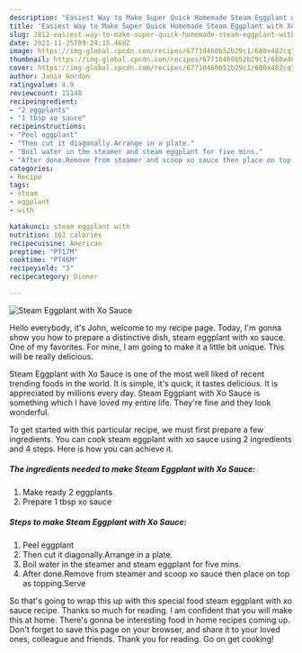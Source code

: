 ```yaml
---
description: "Easiest Way to Make Super Quick Homemade Steam Eggplant with Xo Sauce"
title: "Easiest Way to Make Super Quick Homemade Steam Eggplant with Xo Sauce"
slug: 2812-easiest-way-to-make-super-quick-homemade-steam-eggplant-with-xo-sauce
date: 2021-11-25T09:24:15.468Z
image: https://img-global.cpcdn.com/recipes/67710460b52b29c1/680x482cq70/steam-eggplant-with-xo-sauce-recipe-main-photo.jpg
thumbnail: https://img-global.cpcdn.com/recipes/67710460b52b29c1/680x482cq70/steam-eggplant-with-xo-sauce-recipe-main-photo.jpg
cover: https://img-global.cpcdn.com/recipes/67710460b52b29c1/680x482cq70/steam-eggplant-with-xo-sauce-recipe-main-photo.jpg
author: Janie Gordon
ratingvalue: 4.9
reviewcount: 15148
recipeingredient:
- "2 eggplants"
- "1 tbsp xo sauce"
recipeinstructions:
- "Peel eggplant"
- "Then cut it diagonally.Arrange in a plate."
- "Boil water in the steamer and steam eggplant for five mins."
- "After done.Remove from steamer and scoop xo sauce then place on top as topping.Serve"
categories:
- Recipe
tags:
- steam
- eggplant
- with

katakunci: steam eggplant with 
nutrition: 163 calories
recipecuisine: American
preptime: "PT17M"
cooktime: "PT46M"
recipeyield: "3"
recipecategory: Dinner

---
```



![Steam Eggplant with Xo Sauce](https://img-global.cpcdn.com/recipes/67710460b52b29c1/680x482cq70/steam-eggplant-with-xo-sauce-recipe-main-photo.jpg)

Hello everybody, it's John, welcome to my recipe page. Today, I'm gonna show you how to prepare a distinctive dish, steam eggplant with xo sauce. One of my favorites. For mine, I am going to make it a little bit unique. This will be really delicious.

Steam Eggplant with Xo Sauce is one of the most well liked of recent trending foods in the world. It is simple, it's quick, it tastes delicious. It is appreciated by millions every day. Steam Eggplant with Xo Sauce is something which I have loved my entire life. They're fine and they look wonderful.




To get started with this particular recipe, we must first prepare a few ingredients. You can cook steam eggplant with xo sauce using 2 ingredients and 4 steps. Here is how you can achieve it.

<!--inarticleads1-->

##### The ingredients needed to make Steam Eggplant with Xo Sauce:

1. Make ready 2 eggplants
1. Prepare 1 tbsp xo sauce




<!--inarticleads2-->

##### Steps to make Steam Eggplant with Xo Sauce:

1. Peel eggplant
1. Then cut it diagonally.Arrange in a plate.
1. Boil water in the steamer and steam eggplant for five mins.
1. After done.Remove from steamer and scoop xo sauce then place on top as topping.Serve




So that's going to wrap this up with this special food steam eggplant with xo sauce recipe. Thanks so much for reading. I am confident that you will make this at home. There's gonna be interesting food in home recipes coming up. Don't forget to save this page on your browser, and share it to your loved ones, colleague and friends. Thank you for reading. Go on get cooking!
